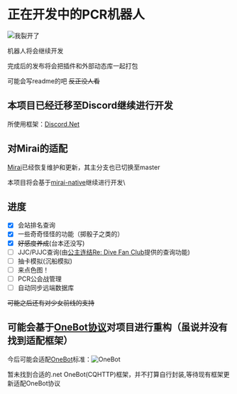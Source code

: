 # 正在开发中的PCR机器人

![我裂开了](https://i.loli.net/2020/08/16/gm6WAdRyEvThZUG.gif)

机器人将会继续开发

完成后的发布将会把插件和外部动态库一起打包

可能会写readme的吧 ~~反正没人看~~

## 本项目已经迁移至Discord继续进行开发

所使用框架：[Discord.Net](https://github.com/discord-net/Discord.Net)

## 对Mirai的适配

[Mirai](https://github.com/mamoe/mirai)已经恢复维护和更新，其主分支也已切换至master

本项目将会基于[mirai-native](https://github.com/iTXTech/mirai-native)继续进行开发\

## 进度

- [x] 会站排名查询
- [x] 一些奇奇怪怪的功能（掷骰子之类的）
- [x] ~~好感度养成~~(台本还没写)
- [ ] JJC/PJJC查询(由[公主连结Re: Dive Fan Club](https://pcrdfans.com/)提供的查询功能)
- [ ] 抽卡模拟(沉船模拟)
- [ ] 来点色图！
- [ ] PCR公会战管理
- [ ] 自动同步远端数据库

~~可能之后还有对少女前线的支持~~

## 可能会基于[OneBot协议](https://github.com/howmanybots/onebot)对项目进行重构（虽说并没有找到适配框架）

今后可能会适配[OneBot](https://github.com/howmanybots/onebot)标准：![OneBot](https://img.shields.io/static/v1?label=OneBot&message=v11&color=blueviolet&style=for-the-badge)

暂未找到合适的.net OneBot(CQHTTP)框架，并不打算自行封装,等待现有框架更新适配OneBot协议

